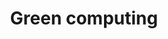 ---
title: 'Green computing' 
acronym: GREEN
type: AL
webpage: 'https://dl.acm.org/doi/abs/10.1145/1400181.1400186' 
---